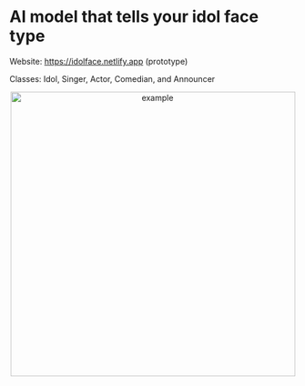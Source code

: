 # AI model that tells your idol face type
Website: https://idolface.netlify.app (prototype)

Classes: Idol, Singer, Actor, Comedian, and Announcer

<center><img width="500" alt="example" src="https://user-images.githubusercontent.com/52735725/90186993-5c924700-ddb9-11ea-9db0-684811c8d7b7.png">
